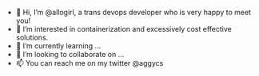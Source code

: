- 👋 Hi, I’m @allogirl, a trans devops developer who is very happy to meet you!
- 👀 I’m interested in containerization and excessively cost effective solutions.
- 🌱 I’m currently learning ...
- 💞️ I’m looking to collaborate on ...
- 📫 You can reach me on my twitter @aggycs

<!---
allogirl/allogirl is a ✨ special ✨ repository because its `README.md` (this file) appears on your GitHub profile.
You can click the Preview link to take a look at your changes.
--->
